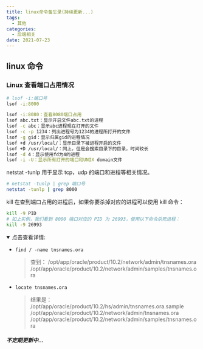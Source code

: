 ```yaml
---
title: linux命令备忘录(持续更新...)
tags:
  - 其他
categories:
  - 后端相关
date: 2021-07-23
---
```


## linux 命令

### Linux 查看端口占用情况

```sh
# lsof -i:端口号
lsof -i:8000
```

```sh
lsof -i:8080：查看8080端口占用
lsof abc.txt：显示开启文件abc.txt的进程
lsof -c abc：显示abc进程现在打开的文件
lsof -c -p 1234：列出进程号为1234的进程所打开的文件
lsof -g gid：显示归属gid的进程情况
lsof +d /usr/local/：显示目录下被进程开启的文件
lsof +D /usr/local/：同上，但是会搜索目录下的目录，时间较长
lsof -d 4：显示使用fd为4的进程
lsof -i -U：显示所有打开的端口和UNIX domain文件
```

netstat -tunlp 用于显示 tcp，udp 的端口和进程等相关情况。

```sh
# netstat -tunlp | grep 端口号
netstat -tunlp | grep 8000
```

kill 在查到端口占用的进程后，如果你要杀掉对应的进程可以使用 kill 命令：

```sh
kill -9 PID
# 如上实例，我们看到 8000 端口对应的 PID 为 26993，使用以下命令杀死进程：
kill -9 26993
```

<details open>
    <summary>点击查看详情:</summary>

- `find / -name tnsnames.ora`

  > 查到： /opt/app/oracle/product/10.2/network/admin/tnsnames.ora /opt/app/oracle/product/10.2/network/admin/samples/tnsnames.ora

- `locate tnsnames.ora`

  > 结果是： /opt/app/oracle/product/10.2/hs/admin/tnsnames.ora.sample /opt/app/oracle/product/10.2/network/admin/tnsnames.ora /opt/app/oracle/product/10.2/network/admin/samples/tnsnames.ora

</details>

##### 不定期更新中...
